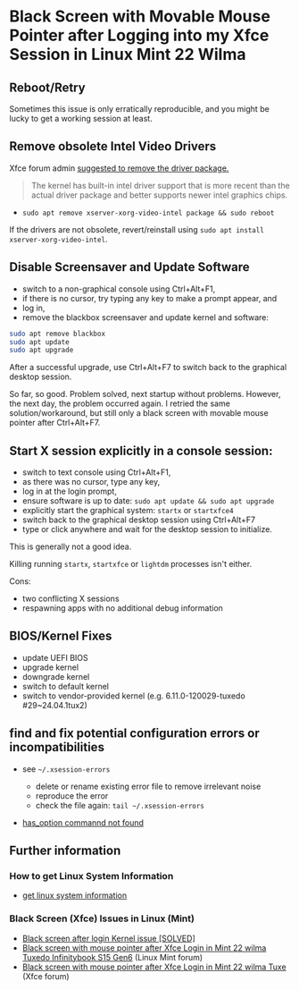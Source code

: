 # Black Screen with Movable Mouse Pointer after Logging into my Xfce Session in Linux Mint 22 Wilma

## Reboot/Retry

Sometimes this issue is only erratically reproducible, and you might be lucky to get a working session at least.

## Remove obsolete Intel Video Drivers

Xfce forum admin [suggested to remove the driver package.](https://forum.xfce.org/viewtopic.php?pid=80354#p80354) 
> The kernel has built-in intel driver support that is more recent than the actual driver package and better supports newer intel graphics chips.

- `sudo apt remove xserver-xorg-video-intel package && sudo reboot`

If the drivers are not obsolete, revert/reinstall using `sudo apt install xserver-xorg-video-intel`.

## Disable Screensaver and Update Software
- switch to a non-graphical console using Ctrl+Alt+F1, 
- if there is no cursor, try typing any key to make a prompt appear, and 
- log in, 
- remove the blackbox screensaver and update kernel and software:

```sh
sudo apt remove blackbox
sudo apt update
sudo apt upgrade
```

After a successful upgrade, use Ctrl+Alt+F7 to switch back to the graphical desktop session.

So far, so good. Problem solved, next startup without problems.
However, the next day, the problem occurred again.
I retried the same solution/workaround, but still only a black screen with movable mouse pointer after Ctrl+Alt+F7.

## Start X session explicitly in a console session:

- switch to text console using Ctrl+Alt+F1,
- as there was no cursor, type any key,
- log in at the login prompt,
- ensure software is up to date: `sudo apt update && sudo apt upgrade`
- explicitly start the graphical system: `startx` or `startxfce4`
- switch back to the graphical desktop session using Ctrl+Alt+F7
- type or click anywhere and wait for the desktop session to initialize.

This is generally not a good idea.

Killing running `startx`, `startxfce` or `lightdm` processes isn't either.

Cons:
- two conflicting X sessions
- respawning apps with no additional debug information

## BIOS/Kernel Fixes

- update UEFI BIOS
- upgrade kernel
- downgrade kernel
- switch to default kernel
- switch to vendor-provided kernel (e.g. 6.11.0-120029-tuxedo #29~24.04.1tux2)

## find and fix potential configuration errors or incompatibilities

- see `~/.xsession-errors`
  - delete or rename existing error file to remove irrelevant noise
  - reproduce the error
  - check the file again: `tail ~/.xsession-errors`

- [has_option commannd not found](has_option-command-not-found.md)

## Further information

### How to get Linux System Information
- [get linux system information](./get-linux-system-information)

### Black Screen (Xfce) Issues in Linux (Mint)
- [Black screen after login Kernel issue [SOLVED]](https://forums.linuxmint.com/viewtopic.php?t=405349)
- [Black screen with mouse pointer after Xfce Login in Mint 22 wilma Tuxedo Infinitybook S15 Gen6](https://forums.linuxmint.com/viewtopic.php?t=450484) (Linux Mint forum)
- [Black screen with mouse pointer after Xfce Login in Mint 22 wilma Tuxe](https://forum.xfce.org/viewtopic.php?pid=80354) (Xfce forum)
